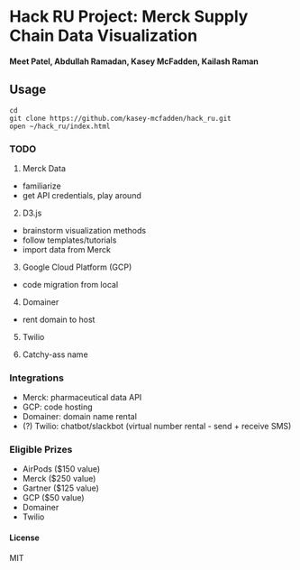 # Hack RU Project: Merck Supply Chain Data Visualization
#### Meet Patel, Abdullah Ramadan, Kasey McFadden, Kailash Raman

## Usage
```
cd
git clone https://github.com/kasey-mcfadden/hack_ru.git
open ~/hack_ru/index.html
```

### TODO
1. Merck Data
+ familiarize
+ get API credentials, play around

2. D3.js
+ brainstorm visualization methods
+ follow templates/tutorials
+ import data from Merck

3. Google Cloud Platform (GCP)
+ code migration from local

4. Domainer
+ rent domain to host

5. Twilio

6. Catchy-ass name

### Integrations
- Merck: pharmaceutical data API
- GCP: code hosting
- Domainer: domain name rental
- (?) Twilio: chatbot/slackbot (virtual number rental - send + receive SMS)

### Eligible Prizes
- AirPods ($150 value)
- Merck ($250 value)
- Gartner ($125 value)
- GCP ($50 value)
- Domainer
- Twilio

#### License
MIT
